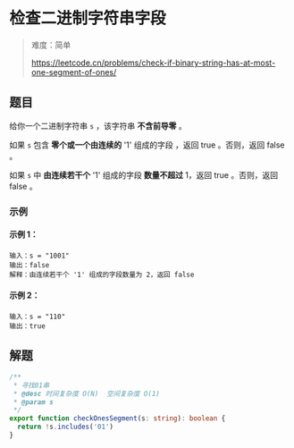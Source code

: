 # 检查二进制字符串字段

> 难度：简单
>
> https://leetcode.cn/problems/check-if-binary-string-has-at-most-one-segment-of-ones/

## 题目

给你一个二进制字符串 `s` ，该字符串 **不含前导零** 。

如果 `s` 包含 **零个或一个由连续的** '1' 组成的字段 ，返回 true​​​ 。否则，返回 false 。

如果 `s` 中 **由连续若干个** '1' 组成的字段 **数量不超过** 1，返回 true​​​ 。否则，返回 false 。

### 示例

#### 示例 1：

```
输入：s = "1001"
输出：false
解释：由连续若干个 '1' 组成的字段数量为 2，返回 false
```

#### 示例 2：

```
输入：s = "110"
输出：true
```

## 解题

```ts 
/**
 * 寻找01串
 * @desc 时间复杂度 O(N)  空间复杂度 O(1)
 * @param s
 */
export function checkOnesSegment(s: string): boolean {
  return !s.includes('01')
}
```